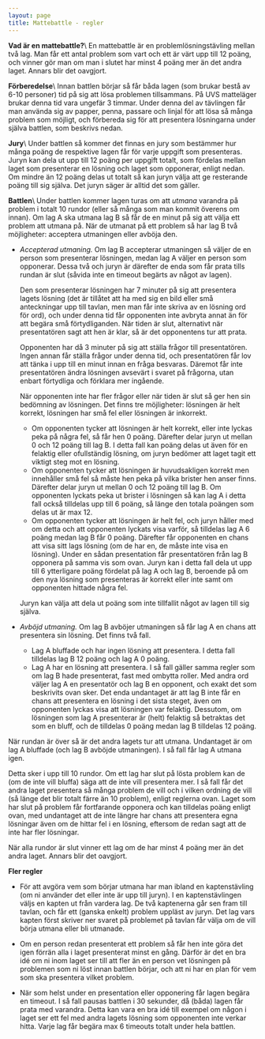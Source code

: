 ```yaml
---
layout: page
title: Mattebattle - regler
---
```


**Vad är en mattebattle?**\\
En mattebattle är en problemlösningstävling mellan två lag. Man får ett antal problem som vart och ett är värt upp till 12 poäng, och vinner gör man om man i slutet har minst 4 poäng mer än det andra laget. Annars blir det oavgjort.

**Förberedelse**\\
Innan battlen börjar så får båda lagen (som brukar bestå av 6-10 personer) tid på sig att lösa problemen tillsammans. På UVS matteläger brukar denna tid vara ungefär 3 timmar. Under denna del av tävlingen får man använda sig av papper, penna, passare och linjal för att lösa så många problem som möjligt, och förbereda sig för att presentera lösningarna under själva battlen, som beskrivs nedan.

**Jury**\\
Under battlen så kommer det finnas en jury som bestämmer hur många poäng de respektive lagen får för varje uppgift som presenteras. Juryn kan dela ut upp till 12 poäng per uppgift totalt, som fördelas mellan laget som presenterar en lösning och laget som opponerar, enligt nedan. Om mindre än 12 poäng delas ut totalt så kan juryn välja att ge resterande poäng till sig själva. Det juryn säger är alltid det som gäller.

**Battlen**\\
Under battlen kommer lagen turas om att *utmana* varandra på problem i totalt 10 rundor (eller så många som man kommit överens om innan). Om lag A ska utmana lag B så får de en minut på sig att välja ett problem att utmana på. När de utmanat på ett problem så har lag B två möjligheter: acceptera utmaningen eller avböja den.

* *Accepterad utmaning.* Om lag B accepterar utmaningen så väljer de en person som presenterar lösningen, medan lag A väljer en person som opponerar. Dessa två och juryn är därefter de enda som får prata tills rundan är slut (såvida inte en timeout begärts av något av lagen).

  Den som presenterar lösningen har 7 minuter på sig att presentera lagets lösning (det är tillåtet att ha med sig en bild eller små anteckningar upp till tavlan, men man får inte skriva av en lösning ord för ord), och under denna tid får opponenten inte avbryta annat än för att begära små förtydliganden. När tiden är slut, alternativt när presentatören sagt att hen är klar, så är det opponentens tur att prata.

  Opponenten har då 3 minuter på sig att ställa frågor till presentatören. Ingen annan får ställa frågor under denna tid, och presentatören får lov att tänka i upp till en minut innan en fråga besvaras. Däremot får inte presentatören ändra lösningen avsevärt i svaret på frågorna, utan enbart förtydliga och förklara mer ingående.

  När opponenten inte har fler frågor eller när tiden är slut så ger hen sin bedömning av lösningen. Det finns tre möjligheter: lösningen är helt korrekt, lösningen har små fel eller lösningen är inkorrekt.
  * Om opponenten tycker att lösningen är helt korrekt, eller inte lyckas peka på några fel, så får hen 0 poäng. Därefter delar juryn ut mellan 0 och 12 poäng till lag B. I detta fall kan poäng delas ut även för en felaktig eller ofullständig lösning, om juryn bedömer att laget tagit ett viktigt steg mot en lösning.
  * Om opponenten tycker att lösningen är huvudsakligen korrekt men innehåller små fel så måste hen peka på vilka brister hen anser finns. Därefter delar juryn ut mellan 0 och 12 poäng till lag B. Om opponenten lyckats peka ut brister i lösningen så kan lag A i detta fall också tilldelas upp till 6 poäng, så länge den totala poängen som delas ut är max 12.
  * Om opponenten tycker att lösningen är helt fel, och juryn håller med om detta och att opponenten lyckats visa varför, så tilldelas lag A 6 poäng medan lag B får 0 poäng. Därefter får opponenten en chans att visa sitt lags lösning (om de har en, de måste inte visa en lösning). Under en sådan presentation får presentatören från lag B opponera på samma vis som ovan. Juryn kan i detta fall dela ut upp till 6 ytterligare poäng fördelat på lag A och lag B, beroende på om den nya lösning som presenteras är korrekt eller inte samt om opponenten hittade några fel.

  Juryn kan välja att dela ut poäng som inte tillfallit något av lagen till sig själva.


* *Avböjd utmaning.* Om lag B avböjer utmaningen så får lag A en chans att presentera sin lösning. Det finns två fall.
  * Lag A bluffade och har ingen lösning att presentera. I detta fall tilldelas lag B 12 poäng och lag A 0 poäng.
  * Lag A har en lösning att presentera. I så fall gäller samma regler som om lag B hade presenterat, fast med ombytta roller. Med andra ord väljer lag A en presentatör och lag B en opponent, och exakt det som beskrivits ovan sker. Det enda undantaget är att lag B inte får en chans att presentera en lösning i det sista steget, även om opponenten lyckas visa att lösningen var felaktig. Dessutom, om lösningen som lag A presenterar är (helt) felaktig så betraktas det som en bluff, och de tilldelas 0 poäng medan lag B tilldelas 12 poäng.

När rundan är över så är det andra lagets tur att utmana. Undantaget är om lag A bluffade (och lag B avböjde utmaningen). I så fall får lag A utmana igen.

Detta sker i upp till 10 rundor. Om ett lag har slut på lösta problem kan de (om de inte vill bluffa) säga att de inte vill presentera mer. I så fall får det andra laget presentera så många problem de vill och i vilken ordning de vill (så länge det blir totalt färre än 10 problem), enligt reglerna ovan. Laget som har slut på problem får fortfarande opponera och kan tilldelas poäng enligt ovan, med undantaget att de inte längre har chans att presentera egna lösningar även om de hittar fel i en lösning, eftersom de redan sagt att de inte har fler lösningar.

När alla rundor är slut vinner ett lag om de har minst 4 poäng mer än det andra laget. Annars blir det oavgjort.

**Fler regler**
* För att avgöra vem som börjar utmana har man ibland en kaptenstävling (om ni använder det eller inte är upp till juryn). I en kaptenstävlingen väljs en kapten ut från vardera lag. De två kaptenerna går sen fram till tavlan, och får ett (ganska enkelt) problem uppläst av juryn. Det lag vars kapten först skriver ner svaret på problemet på tavlan får välja om de vill börja utmana eller bli utmanade.


* Om en person redan presenterat ett problem så får hen inte göra det igen förrän alla i laget presenterat minst en gång. Därför är det en bra idé om ni inom laget ser till att fler än en person vet lösningen på problemen som ni löst innan battlen börjar, och att ni har en plan för vem som ska presentera vilket problem.


* När som helst under en presentation eller opponering får lagen begära en timeout. I så fall pausas battlen i 30 sekunder, då (båda) lagen får prata med varandra. Detta kan vara en bra idé till exempel om någon i laget ser ett fel med andra lagets lösning som opponenten inte verkar hitta. Varje lag får begära max 6 timeouts totalt under hela battlen.
